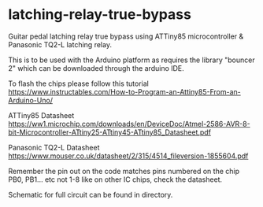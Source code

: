 # latching-relay-true-bypass
Guitar pedal latching relay true bypass using ATTiny85 microcontroller & Panasonic TQ2-L latching relay. 

This is to be used with the Arduino platform as requires the library "bouncer 2" which can be downloaded through the arduino IDE. 

To flash the chips please follow this tutorial https://www.instructables.com/How-to-Program-an-Attiny85-From-an-Arduino-Uno/ 

ATTiny85 Datasheet https://ww1.microchip.com/downloads/en/DeviceDoc/Atmel-2586-AVR-8-bit-Microcontroller-ATtiny25-ATtiny45-ATtiny85_Datasheet.pdf

Panasonic TQ2-L Datasheet https://www.mouser.co.uk/datasheet/2/315/4514_fileversion-1855604.pdf

Remember the pin out on the code matches pins numbered on the chip PB0, PB1... etc not 1-8 like on other IC chips, check the datasheet.  

Schematic for full circuit can be found in directory.  
